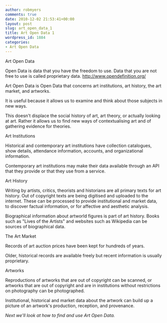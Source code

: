 ```yaml
---
author: robmyers
comments: true
date: 2010-12-02 21:53:41+00:00
layout: post
slug: art_open_data_1
title: Art Open Data 1
wordpress_id: 1884
categories:
- Art Open Data
---
```


Art Open Data


Open Data is data that you have the freedom to use. Data that you are not free to use is called proprietary data.
http://www.opendefinition.org/




Art Open Data is Open Data that concerns art institutions, art history, the art market, and artworks.




It is useful because it allows us to examine and think about those subjects in new ways.




This doesn't displace the social history of art, art theory, or actually looking at art. Rather it allows us to find new ways of contextualising art and of gathering evidence for theories.


Art Institutions


Historical and contemporary art institutions have collection catalogues, show details, attendance information, accounts, and organizational information.




Contemporary art institutions may make their data available through an API that they provide or that they use from a service.


Art History


Writing by artists, critics, theorists and historians are all primary texts for art history. Out of copyright texts are being digitised and uploaded to the internet. These can be processed to provide institutional and market data, to discover factual information, or for affective and aesthetic analysis.




Biographical information about artworld figures is part of art history. Books such as "Lives of the Artists" and websites such as Wikipedia can be sources of biographical data.


The Art Market


Records of art auction prices have been kept for hundreds of years.




Older, historical records are available freely but recent information is usually proprietary.


Artworks


Reproductions of artworks that are out of copyright can be scanned, or artworks that are out of copyright and are in institutions without restrictions on photography can be photographed.




Institutional, historical and market data about the artwork can build up a picture of an artwork's production, reception, and provenance.

  





_Next we'll look at how to find and use Art Open Data._



